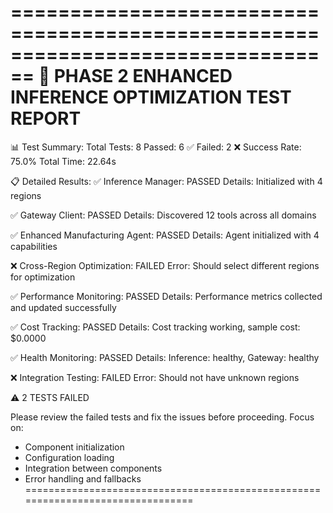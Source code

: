 
================================================================================
🚀 PHASE 2 ENHANCED INFERENCE OPTIMIZATION TEST REPORT
================================================================================

📊 Test Summary:
   Total Tests: 8
   Passed: 6 ✅
   Failed: 2 ❌
   Success Rate: 75.0%
   Total Time: 22.64s

📋 Detailed Results:
   ✅ Inference Manager: PASSED
      Details: Initialized with 4 regions

   ✅ Gateway Client: PASSED
      Details: Discovered 12 tools across all domains

   ✅ Enhanced Manufacturing Agent: PASSED
      Details: Agent initialized with 4 capabilities

   ❌ Cross-Region Optimization: FAILED
      Error: Should select different regions for optimization

   ✅ Performance Monitoring: PASSED
      Details: Performance metrics collected and updated successfully

   ✅ Cost Tracking: PASSED
      Details: Cost tracking working, sample cost: $0.0000

   ✅ Health Monitoring: PASSED
      Details: Inference: healthy, Gateway: healthy

   ❌ Integration Testing: FAILED
      Error: Should not have unknown regions


⚠️ 2 TESTS FAILED

Please review the failed tests and fix the issues before proceeding.
Focus on:
- Component initialization
- Configuration loading
- Integration between components
- Error handling and fallbacks
================================================================================
